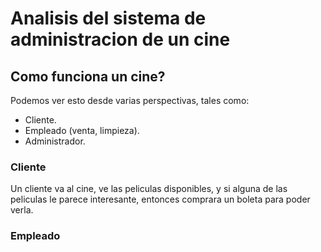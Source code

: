 # Analisis del sistema de administracion de un cine

## Como funciona un cine?

Podemos ver esto desde varias perspectivas, tales como:

- Cliente.
- Empleado (venta, limpieza).
- Administrador.

### Cliente

Un cliente va al cine, ve las peliculas disponibles, y si alguna de las peliculas le parece interesante, entonces comprara un boleta para poder verla.

### Empleado 